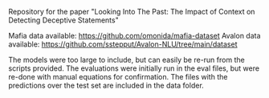 Repository for the paper "Looking Into The Past: The Impact of Context on Detecting Deceptive Statements"


Mafia data available: https://github.com/omonida/mafia-dataset
Avalon data available: https://github.com/sstepput/Avalon-NLU/tree/main/dataset

The models were too large to include, but can easily be re-run from the scripts provided.
The evaluations were initially run in the eval files, but were re-done with manual equations for confirmation. The files with the predictions over the test set are included in the data folder.


